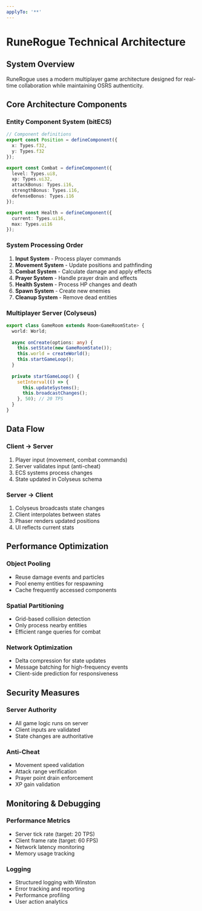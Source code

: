 ```yaml
---
applyTo: '**'
---
```


# RuneRogue Technical Architecture

## System Overview

RuneRogue uses a modern multiplayer game architecture designed for real-time collaboration while maintaining OSRS authenticity.

## Core Architecture Components

### Entity Component System (bitECS)

```typescript
// Component definitions
export const Position = defineComponent({
  x: Types.f32,
  y: Types.f32
});

export const Combat = defineComponent({
  level: Types.ui8,
  xp: Types.ui32,
  attackBonus: Types.i16,
  strengthBonus: Types.i16,
  defenseBonus: Types.i16
});

export const Health = defineComponent({
  current: Types.ui16,
  max: Types.ui16
});
```

### System Processing Order

1. **Input System** - Process player commands
2. **Movement System** - Update positions and pathfinding
3. **Combat System** - Calculate damage and apply effects
4. **Prayer System** - Handle prayer drain and effects
5. **Health System** - Process HP changes and death
6. **Spawn System** - Create new enemies
7. **Cleanup System** - Remove dead entities

### Multiplayer Server (Colyseus)

```typescript
export class GameRoom extends Room<GameRoomState> {
  world: World;
  
  async onCreate(options: any) {
    this.setState(new GameRoomState());
    this.world = createWorld();
    this.startGameLoop();
  }
  
  private startGameLoop() {
    setInterval(() => {
      this.updateSystems();
      this.broadcastChanges();
    }, 50); // 20 TPS
  }
}
```

## Data Flow

### Client → Server
1. Player input (movement, combat commands)
2. Server validates input (anti-cheat)
3. ECS systems process changes
4. State updated in Colyseus schema

### Server → Client
1. Colyseus broadcasts state changes
2. Client interpolates between states
3. Phaser renders updated positions
4. UI reflects current stats

## Performance Optimization

### Object Pooling
- Reuse damage events and particles
- Pool enemy entities for respawning
- Cache frequently accessed components

### Spatial Partitioning
- Grid-based collision detection
- Only process nearby entities
- Efficient range queries for combat

### Network Optimization
- Delta compression for state updates
- Message batching for high-frequency events
- Client-side prediction for responsiveness

## Security Measures

### Server Authority
- All game logic runs on server
- Client inputs are validated
- State changes are authoritative

### Anti-Cheat
- Movement speed validation
- Attack range verification
- Prayer point drain enforcement
- XP gain validation

## Monitoring & Debugging

### Performance Metrics
- Server tick rate (target: 20 TPS)
- Client frame rate (target: 60 FPS)
- Network latency monitoring
- Memory usage tracking

### Logging
- Structured logging with Winston
- Error tracking and reporting
- Performance profiling
- User action analytics

